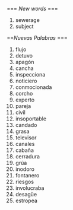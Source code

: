 === *New words* ===

1. sewerage
2. subject

==*Nuevas Palabras* ===

1. flujo
2. detuvo
3. apagón
4. cancha
5. inspecciona
6. noticiero
7. conmocionada
8. corcho
9. experto
10. pareja
11. civil
12. insoportable
13. candado
14. grasa
15. televisor
16. canales
17. cabaña
18. cerradura
19. grúa
20. inodoro
21. fontanero
22. riesgos
23. involucraba
24. desagüe
25. estropea

